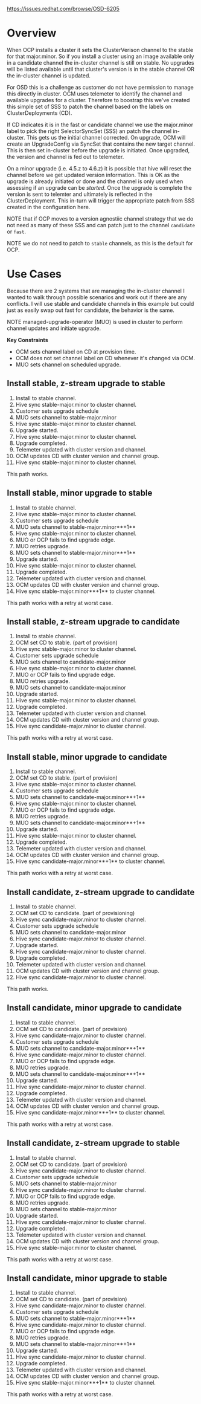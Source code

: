 https://issues.redhat.com/browse/OSD-6205

# Overview

When OCP installs a cluster it sets the ClusterVerison channel to the stable for that major.minor.  So if you install a cluster using an image available only in a candidate channel the in-cluster channel is still on stable.  No upgrades will be listed available until that cluster's version is in the stable channel OR the in-cluster channel is updated.

For OSD this is a challenge as customer do not have permission to manage this directly in cluster.  OCM uses telemeter to identify the channel and available upgrades for a cluster.  Therefore to boostrap this we've created this simple set of SSS to patch the channel based on the labels on ClusterDeployments (CD).

If CD indicates it is in the fast or candidate channel we use the major.minor label to pick the right SelectorSyncSet (SSS) an patch the channel in-cluster.  This gets us the initial channel corrected.  On upgrade, OCM will create an UpgradeConfig via SyncSet that contains the new target channel.  This is then set in-cluster before the upgrade is initiated.  Once upgraded, the version and channel is fed out to telemeter.

On a minor upgrade (i.e. 4.5.z to 4.6.z) it is possible that hive will reset the channel before we get updated version information.  This is OK as the upgrade is already initiated or done and the channel is only used when assessing if an upgrade can be _started_.  Once the upgrade is complete the version is sent to telemter and ultimately is reflected in the ClusterDeployment.  This in-turn will trigger the appropriate patch from SSS created in the configuration here.

NOTE that if OCP moves to a version agnostiic channel strategy that we do not need as many of these SSS and can patch just to the channel `candidate` or `fast`.

NOTE we do not need to patch to `stable` channels, as this is the default for OCP.


# Use Cases

Because there are 2 systems that are managing the in-cluster channel I wanted to walk through possible scenarios and work out if there are any conflicts.  I will use stable and candidate channels in this example but could just as easily swap out fast for candidate, the behavior is the same.

NOTE managed-upgrade-operator (MUO) is used in cluster to perform channel updates and initiate upgrade.

**Key Constraints**

* OCM sets channel label on CD at provision time.
* OCM does not set channel label on CD whenever it's changed via OCM.
* MUO sets channel on scheduled upgrade.


## Install stable, z-stream upgrade to stable

1. Install to stable channel.
3. Hive sync stable-major.minor to cluster channel.
4. Customer sets upgrade schedule
5. MUO sets channel to stable-major.minor
6. Hive sync stable-major.minor to cluster channel.
10. Upgrade started.
11. Hive sync stable-major.minor to cluster channel.
12. Upgrade completed.
13. Telemeter updated with cluster version and channel.
14. OCM updates CD with cluster version and channel group.
15. Hive sync stable-major.minor to cluster channel.

This path works.

## Install stable, minor upgrade to stable

1. Install to stable channel.
3. Hive sync stable-major.minor to cluster channel.
4. Customer sets upgrade schedule
5. MUO sets channel to stable-major.minor**+1**
6. Hive sync stable-major.minor to cluster channel.
7. MUO or OCP fails to find upgrade edge.
8. MUO retries upgrade.
9. MUO sets channel to stable-major.minor**+1**
10. Upgrade started.
11. Hive sync stable-major.minor to cluster channel.
12. Upgrade completed.
13. Telemeter updated with cluster version and channel.
14. OCM updates CD with cluster version and channel group.
15. Hive sync stable-major.minor**+1** to cluster channel.

This path works with a retry at worst case.

## Install stable, z-stream upgrade to candidate

1. Install to stable channel.
2. OCM set CD to stable. (part of provision)
3. Hive sync stable-major.minor to cluster channel.
4. Customer sets upgrade schedule
5. MUO sets channel to candidate-major.minor
6. Hive sync stable-major.minor to cluster channel.
7. MUO or OCP fails to find upgrade edge.
8. MUO retries upgrade.
9. MUO sets channel to candidate-major.minor
10. Upgrade started.
11. Hive sync stable-major.minor to cluster channel.
12. Upgrade completed.
13. Telemeter updated with cluster version and channel.
14. OCM updates CD with cluster version and channel group.
15. Hive sync candidate-major.minor to cluster channel.

This path works with a retry at worst case.

## Install stable, minor upgrade to candidate

1. Install to stable channel.
12. OCM set CD to stable. (part of provision)
13. Hive sync stable-major.minor to cluster channel.
14. Customer sets upgrade schedule
15. MUO sets channel to candidate-major.minor**+1**
16. Hive sync stable-major.minor to cluster channel.
17. MUO or OCP fails to find upgrade edge.
18. MUO retries upgrade.
19. MUO sets channel to candidate-major.minor**+1**
20. Upgrade started.
21. Hive sync stable-major.minor to cluster channel.
22. Upgrade completed.
23. Telemeter updated with cluster version and channel.
24. OCM updates CD with cluster version and channel group.
25. Hive sync candidate-major.minor**+1** to cluster channel.

This path works with a retry at worst case.

## Install candidate, z-stream upgrade to candidate

1. Install to stable channel.
2. OCM set CD to candidate. (part of provisioning)
3. Hive sync candidate-major.minor to cluster channel.
4. Customer sets upgrade schedule
5. MUO sets channel to candidate-major.minor
6. Hive sync candidate-major.minor to cluster channel.
10. Upgrade started.
11. Hive sync candidate-major.minor to cluster channel.
12. Upgrade completed.
13. Telemeter updated with cluster version and channel.
14. OCM updates CD with cluster version and channel group.
15. Hive sync candidate-major.minor to cluster channel.

This path works.

## Install candidate, minor upgrade to candidate

1. Install to stable channel.
2. OCM set CD to candidate. (part of provision)
3. Hive sync candidate-major.minor to cluster channel.
4. Customer sets upgrade schedule
5. MUO sets channel to candidate-major.minor**+1**
6. Hive sync candidate-major.minor to cluster channel.
7. MUO or OCP fails to find upgrade edge.
8. MUO retries upgrade.
9. MUO sets channel to candidate-major.minor**+1**
10. Upgrade started.
11. Hive sync candidate-major.minor to cluster channel.
12. Upgrade completed.
13. Telemeter updated with cluster version and channel.
14. OCM updates CD with cluster version and channel group.
15. Hive sync candidate-major.minor**+1** to cluster channel.

This path works with a retry at worst case.

## Install candidate, z-stream upgrade to stable

1. Install to stable channel.
2. OCM set CD to candidate. (part of provision)
3. Hive sync candidate-major.minor to cluster channel.
4. Customer sets upgrade schedule
5. MUO sets channel to stable-major.minor
6. Hive sync candidate-major.minor to cluster channel.
7. MUO or OCP fails to find upgrade edge.
8. MUO retries upgrade.
9. MUO sets channel to stable-major.minor
10. Upgrade started.
11. Hive sync candidate-major.minor to cluster channel.
12. Upgrade completed.
13. Telemeter updated with cluster version and channel.
14. OCM updates CD with cluster version and channel group.
15. Hive sync stable-major.minor to cluster channel.

This path works with a retry at worst case.

## Install candidate, minor upgrade to stable

1. Install to stable channel.
2. OCM set CD to candidate. (part of provision)
3. Hive sync candidate-major.minor to cluster channel.
4. Customer sets upgrade schedule
5. MUO sets channel to stable-major.minor**+1**
6. Hive sync candidate-major.minor to cluster channel.
7. MUO or OCP fails to find upgrade edge.
8. MUO retries upgrade.
9. MUO sets channel to stable-major.minor**+1**
10. Upgrade started.
11. Hive sync candidate-major.minor to cluster channel.
12. Upgrade completed.
13. Telemeter updated with cluster version and channel.
14. OCM updates CD with cluster version and channel group.
15. Hive sync stable-major.minor**+1** to cluster channel.

This path works with a retry at worst case.
